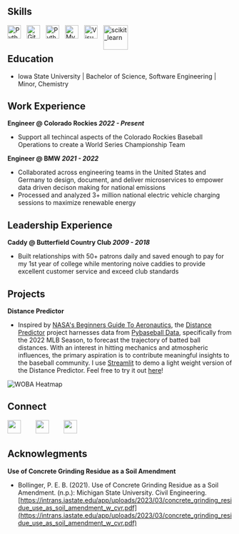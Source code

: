 ## Skills

<img align="left" alt="Python" width="30px" style="padding-right:10px;" src="https://cdn.jsdelivr.net/gh/devicons/devicon/icons/python/python-plain.svg" />
<img align="left" alt="Git" width="30px" src="https://www.vectorlogo.zone/logos/amazon_aws/amazon_aws-icon.svg" style="padding-right:10px;"/>
<img align="left" alt="Python" width="30px" style="padding-right:10px;" src="https://www.vectorlogo.zone/logos/google_cloud/google_cloud-icon.svg" />
<img align="left" alt="MySQL" width="30px" src="https://cdn.jsdelivr.net/gh/devicons/devicon/icons/mysql/mysql-original.svg" style="padding-right:10px;" />
<img align="left" alt="Visual Studio Code" width="30px" src="https://cdn.jsdelivr.net/gh/devicons/devicon/icons/vscode/vscode-original.svg" style="padding-right:10px;"/>
<img align="left" alt="scikit_learn" width="55px" style="padding-right:10px;" src="https://upload.wikimedia.org/wikipedia/commons/0/05/Scikit_learn_logo_small.svg" />

<br />
<br />

## Education		        		
- Iowa State University \| Bachelor of Science, Software Engineering \| Minor, Chemistry

## Work Experience
**Engineer @ Colorado Rockies _2022 - Present_**
- Support all techincal aspects of the Colorado Rockies Baseball Operations to create a World Series Championship Team

**Engineer @ BMW _2021 - 2022_**
- Collaborated across engineering teams in the United States and Germany to design, document, and deliver microservices to empower data driven decison making for national emissions
- Processed and analyzed 3+ million national electric vehicle charging sessions to maximize renewable energy

## Leadership Experience
**Caddy @ Butterfield Country Club _2009 - 2018_**
- Built relationships with 50+ patrons daily and saved enough to pay for my 1st year of college while mentoring noive caddies to provide excellent customer service and exceed club standards

## Projects
**Distance Predictor**
- Inspired by [NASA's Beginners Guide To Aeronautics](https://www1.grc.nasa.gov/beginners-guide-to-aeronautics/whit/#play-ball), the [Distance Predictor](https://github.com/dec1costello/Baseball/tree/main/Distance-Predictor) project harnesses data from  [Pybaseball Data](https://github.com/jldbc/pybaseball), specifically from the 2022 MLB Season, to forecast the trajectory of batted ball distances. With an interest in hitting mechanics and atmospheric influences, the primary aspiration is to contribute meaningful insights to the baseball community. I use [Streamlit](https://streamlit.io/) to demo a light weight version of the Distance Predictor. Feel free to try it out [here](https://light-weight-distance-predictor.streamlit.app/)!

<img src="https://github.com/dec1costello/Baseball/assets/79241861/b7cee43a-5197-412e-abdb-2f5502605b96" alt="WOBA Heatmap" />

## Connect
<a href="https://twitter.com/dec1costello"><img align="left" src="https://www.vectorlogo.zone/logos/twitter/twitter-icon.svg" width="30px" style="padding-right:30px;"/></a>
<a href="https://www.linkedin.com/in/declan-costello-7423aa137/"><img align="left" src="https://www.vectorlogo.zone/logos/linkedin/linkedin-icon.svg" width="30px" style="padding-right:30px;"/></a>
<a href="https://www.kaggle.com/dec1costello"><img align="left" src = "https://www.vectorlogo.zone/logos/kaggle/kaggle-icon.svg" height="30px" style="padding-right:30px;"/></a>

<br />
<br />

## Acknowlegments
**Use of Concrete Grinding Residue as a Soil Amendment**
- Bollinger, P. E. B. (2021). Use of Concrete Grinding Residue as a Soil Amendment. (n.p.): Michigan State University. Civil Engineering. [https://intrans.iastate.edu/app/uploads/2023/03/concrete_grinding_residue_use_as_soil_amendment_w_cvr.pdf](https://intrans.iastate.edu/app/uploads/2023/03/concrete_grinding_residue_use_as_soil_amendment_w_cvr.pdf)
